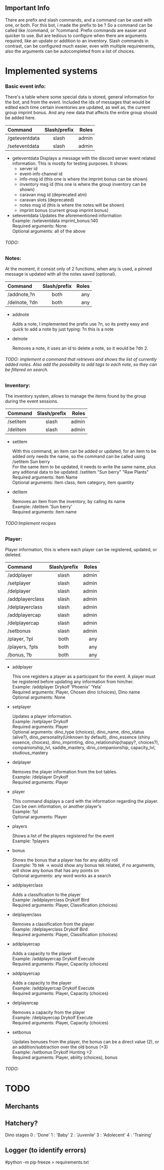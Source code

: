 ## Important Info

There are prefix and slash commands, and a command can be used with one, or both. For this bot, i made the prefix to be ?
So a command can be called like /command, or ?command.
Prefix commands are easier and quicker to use. But are tedious to configure when there are arguments required, like an update or addition to an inventory.
Slash commands in contrast, can be configured much easier, even with multiple requirements, also the arguments can be autocompleted from a list of choices.

# Implemented systems

### Basic event info:

There's a table where some special data is stored, general information for the bot, and from the event. Included the ids of messages that would be edited each time certain inventories are updated, as well as, the current group imprint bonus. And any new data that affects the entire group should be added here.

| Command       | Slash/prefix | Roles |
| :------------ | :----------: | ----: |
| /geteventdata |    slash     | admin |
| /seteventdata |    slash     | admin |

- geteventdata
  Displays a message with the discord server event related information. This is mostly for testing purposes.
  It shows:
  - server id
  - event-info channel id
  - info-msg id (this one is where the imprint bonus can be shown)
  - inventory msg id (this one is where the group inventory can be shown)
  - caravan msg id (deprecated atm)
  - caravan slots (deprecated)
  - notes msg id (this is where the notes will be shown)
  - imprint bonus (current group imprint bonus)
- seteventdata
  Updates the aforementioned information  
  Example: /seteventdata imprint_bonus:140  
  Required arguments: None  
  Optional arguments: all of the above

###### TODO:

### Notes:

At the moment, it consist only of 2 functions, when any is used, a pinned message is updated with all the notes saved (optional).

| Command       | Slash/prefix | Roles |
| :------------ | :----------: | ----: |
| /addnote,?n   |     both     |   any |
| /delnote, ?dn |     both     |   any |

- addnote

  Adds a note, I implemented the prefix use ?n, so its pretty easy and quick to add a note by just typing: ?n this is a note

- delnote

  Removes a note, it uses an id to delete a note, so it would be ?dn 2.

###### TODO: implement a command that retrieves and shows the list of currently added notes. Also add the possibility to add tags to each note, so they can be filtered on search.

### Inventory:

The inventory system, allows to manage the items found by the group during the event sessions.

| Command  | Slash/prefix | Roles |
| :------- | :----------: | ----: |
| /setitem |    slash     | admin |
| /delitem |    slash     | admin |

- setitem

  With this command, an item can be added or updated, for an item to be added only needs the name, so the command can be called using /setitem Sun berry  
  For the same item to be updated, it needs to write the same name, plus any aditional data to be updated: /setitem "Sun berry" "Raw Plants"  
  Required arguments: Item Name  
  Optional arguments: Item class, item category, item quantity

- delitem

  Removes an item from the inventory, by calling its name  
  Example: /delitem 'Sun berry'  
  Required arguments: item name

###### TODO:Implement recipes

### Player:

Player information, this is where each player can be registered, updated, or deleted.

| Command         | Slash/prefix | Roles |
| :-------------- | :----------: | ----: |
| /addplayer      |    slash     | admin |
| /setplayer      |    slash     | admin |
| /delplayer      |    slash     | admin |
| /addplayerclass |    slash     | admin |
| /delplayerclass |    slash     | admin |
| /addplayercap   |    slash     | admin |
| /delplayercap   |    slash     | admin |
| /setbonus       |    slash     | admin |
| /player, ?pl    |     both     |   any |
| /players, ?pls  |     both     |   any |
| /bonus, ?b      |     both     |   any |

- addplayer

  This one registers a player as a participant for the event. A player must be registered before updating any information from him/her.  
  Example: /addplayer Drykolf 'Phoenix' 'Yela'  
  Required arguments: Player, Chosen dino (choices), Dino name  
  Optional arguments: None

- setplayer

  Updates a player information.  
  Example: /setplayer Drykolf  
  Required arguments: Player  
  Optional arguments: dino_type (choices), dino_name, dino_status (alive?), dino_personality(Unknown by default), dino_essence (shiny essence, choices), dino_imprinting, dino_relationship(happy?, choices?), companionship_lvl, saddle_mastery, dino_companionship, capacity_lvl, studious_mastery

- delplayer

  Removes the player information from the bot tables.  
  Example: /delplayer Drykolf  
  Required arguments: Player

- player

  This command displays a card with the information regarding the player. Can be own information, or another player's  
  Example: ?pl  
  Optional arguments: Player

- players

  Shows a list of the players registered for the event  
  Example: ?players

- bonus

  Shows the bonus that a player has for any ability roll  
  Example: ?b tek -> would show any bonus tek related, if no arguments, will show any bonus that has any points on  
  Optional arguments: any word works as a search

- addplayerclass

  Adds a classification to the player  
  Example: /addplayerclass Drykolf Bird  
  Required arguments: Player, Classification (choices)

- delplayerclass

  Removes a classification from the player  
  Example: /delplayerclass Drykolf Bird  
  Required arguments: Player, Classification (choices)

- addplayercap

  Adds a capacity to the player  
  Example: /addplayercap Drykolf Execute  
  Required arguments: Player, Capacity (choices)

- addplayercap

  Adds a capacity to the player  
  Example: /addplayercap Drykolf Execute  
  Required arguments: Player, Capacity (choices)

- delplayercap

  Removes a capacity from the player  
  Example: /delplayercap Drykolf Execute  
  Required arguments: Player, Capacity (choices)

- setbonus

  Updates bonuses from the player, the bonus can be a direct value (2), or an addition/subtraction over the old bonus (+3)  
  Example: /setbonus Drykolf Hunting +2  
  Required arguments: Player, ability (choices), bonus

###### TODO:

# TODO

## Merchants

## Hatchery?

Dino stages
0 : 'Done'
1 : 'Baby'
2 : 'Juvenile'
3 : 'Adolecent'
4 : 'Training'

## Logger (to identify errors)

#python -m pip freeze > requirements.txt
